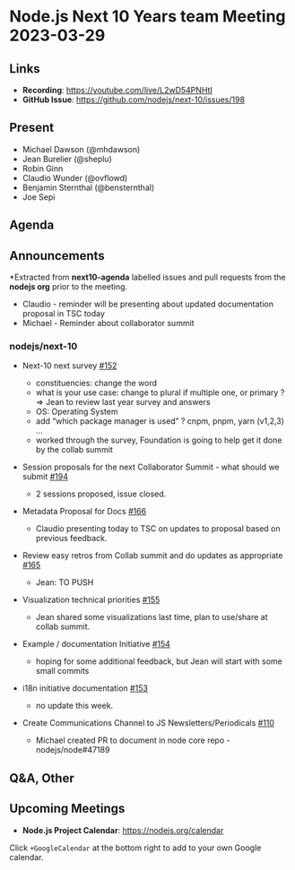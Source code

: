 # Node.js  Next 10 Years team Meeting 2023-03-29

## Links

* **Recording**: <https://youtube.com/live/L2wD54PNHtI> 
* **GitHub Issue**: <https://github.com/nodejs/next-10/issues/198>

## Present

* Michael Dawson (@mhdawson)
* Jean Burelier (@sheplu)
* Robin Ginn
* Claudio Wunder (@ovflowd)
* Benjamin Sternthal (@bensternthal)
* Joe Sepi

## Agenda

## Announcements

*Extracted from **next10-agenda** labelled issues and pull requests from the **nodejs org** prior to the meeting.

* Claudio - reminder will be presenting about updated documentation proposal in TSC today
* Michael - Reminder about collaborator summit

### nodejs/next-10

* Next-10 next survey [#152](https://github.com/nodejs/next-10/issues/152)
  * constituencies: change the word
  * what is your use case: change to plural if multiple one, or primary ? => Jean to review last year survey and answers
  * OS: Operating System
  * add “which package manager is used” ? cnpm, pnpm, yarn (v1,2,3) …
  * worked through the survey, Foundation is going to help get it done by the collab summit

* Session proposals for the next Collaborator Summit - what should we submit [#194](https://github.com/nodejs/next-10/issues/194)
  * 2 sessions proposed, issue closed.

* Metadata Proposal for Docs [#166](https://github.com/nodejs/next-10/issues/166)
  * Claudio presenting today to TSC on updates to proposal based on previous feedback.

* Review easy retros from Collab summit and do updates as appropriate [#165](https://github.com/nodejs/next-10/issues/165)
  * Jean: TO PUSH

* Visualization technical priorities [#155](https://github.com/nodejs/next-10/issues/155)
  * Jean shared some visualizations last time, plan to use/share at collab summit.

* Example / documentation Initiative [#154](https://github.com/nodejs/next-10/issues/154)
  * hoping for some additional feedback, but Jean will start with some small commits

* i18n initiative documentation [#153](https://github.com/nodejs/next-10/issues/153)
  * no update this week.  

* Create Communications Channel to JS Newsletters/Periodicals [#110](https://github.com/nodejs/next-10/issues/110)
  * Michael created PR to document in node core repo - nodejs/node#47189

## Q&A, Other

## Upcoming Meetings

* **Node.js Project Calendar**: <https://nodejs.org/calendar>

Click `+GoogleCalendar` at the bottom right to add to your own Google calendar.
